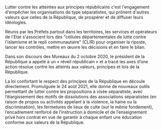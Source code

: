 <p>
  <span id="brief">
Lutter contre les atteintes aux principes républicains c'est l'engagement d'empêcher les organisations de type séparatistes, qui prônent d'autres valeurs que celles de la République, de prospérer et de diffuser leurs idéologies. 
  </span>
</p>
Réunis par les Préfets partout dans les territoires, les services et opérateurs de l'Etat s'associent lors des "cellules départementales de lutte contre l'islamisme et le repli communautaire" (CLIR) pour organiser la riposte, lancer les contrôles, mettre en œuvre les décisions et en faire le bilan.
</p>
Dans son discours des Mureaux du 2 octobre 2020, le président de la République a appelé à un « réveil républicain » et a tracé les axes d’une action résolue contre les atteints aux valeurs, principes et lois de la République.
</p>
La loi confortant le respect des principes de la République en découle directement. Promulguée le 24 août 2021, elle donne de nouveaux outils permettant de lutter contre les propositions à visée séparatiste, avec l’élargissement des motifs de dissolutions des associations séparatistes (en raison de propos ou activités appelant à la violence, la haine ou la discrimination), les fermetures de lieux de culte (sur le même fondement), l’encadrement renforcé de l’instruction à domicile et de l’enseignement privé hors contrat en vue de garantir à chaque enfant une éducation conforme aux valeurs de la République. 
</p>

